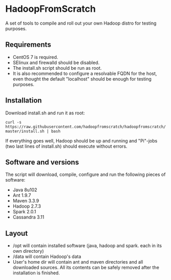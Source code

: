 # HadoopFromScratch

A set of tools to compile and roll out your own Hadoop distro for testing purposes.

## Requirements

- CentOS 7 is required.
- SElinux and firewalld should be disabled.
- The install.sh script should be run as root.
- It is also recommended to configure a resolvable FQDN for the host, even thought the default "localhost" should be enough for testing purposes.


## Installation

Download install.sh and run it as root:

```curl -s https://raw.githubusercontent.com/hadoopfromscratch/hadoopfromscratch/master/install.sh | bash```

If everything goes well, Hadoop should be up and running and "Pi"-jobs (two last lines of install.sh) should execute without errors.

## Software and versions

The script will download, compile, configure and run the following pieces of software:

- Java 8u102
- Ant 1.9.7
- Maven 3.3.9
- Hadoop 2.7.3
- Spark 2.0.1
- Cassandra 3.11

## Layout

- /opt will contain installed software (java, hadoop and spark. each in its own directory)
- /data will contain Hadoop's data
- User's home dir will contain ant and maven directories and all downloaded sources. All its contents can be safely removed after the installation is finished.
